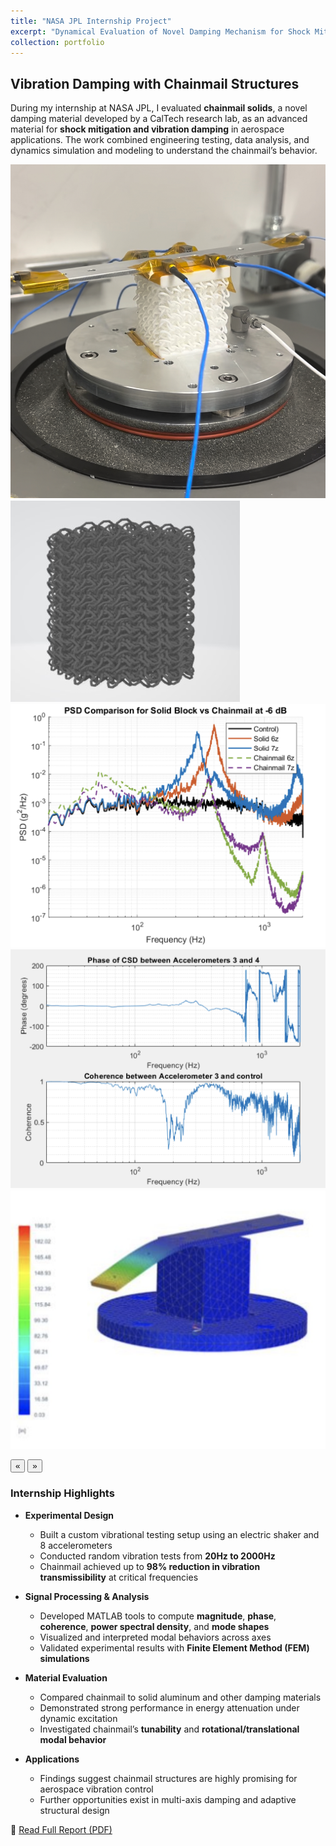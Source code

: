 ```yaml
---
title: "NASA JPL Internship Project"
excerpt: "Dynamical Evaluation of Novel Damping Mechanism for Shock Mitigation in Aerospace Applications"
collection: portfolio
---
```


## Vibration Damping with Chainmail Structures  

During my internship at NASA JPL, I evaluated **chainmail solids**, a novel damping material developed by a CalTech research lab, as an advanced material for **shock mitigation and vibration damping** in aerospace applications. The work combined engineering testing, data analysis, and dynamics simulation and modeling to understand the chainmail’s behavior.

<div class="glider-contain">
  <div class="glider">
    <img src="/images/chain5.jpg" alt="Rover 2" class="content-image" />
    <img src="/images/chain2.jpg" alt="Rover 2 course" class="content-image" />
    <img src="/images/PSD2.png" alt="Rover wiring" class="content-image" />
    <img src="/images/PSD.png" alt="Rover wiring" class="content-image" />
    <img src="/images/FEM.png" alt="Rover wiring" class="content-image" />
  </div>

  <button aria-label="Previous" class="glider-prev">«</button>
  <button aria-label="Next" class="glider-next">»</button>
  <div role="tablist" class="dots"></div>
</div>

### Internship Highlights

- **Experimental Design**
  - Built a custom vibrational testing setup using an electric shaker and 8 accelerometers  
  - Conducted random vibration tests from **20Hz to 2000Hz**  
  - Chainmail achieved up to **98% reduction in vibration transmissibility** at critical frequencies

- **Signal Processing & Analysis**
  - Developed MATLAB tools to compute **magnitude**, **phase**, **coherence**, **power spectral density**, and **mode shapes**  
  - Visualized and interpreted modal behaviors across axes  
  - Validated experimental results with **Finite Element Method (FEM) simulations**

- **Material Evaluation**
  - Compared chainmail to solid aluminum and other damping materials  
  - Demonstrated strong performance in energy attenuation under dynamic excitation  
  - Investigated chainmail’s **tunability** and **rotational/translational modal behavior**

- **Applications**
  - Findings suggest chainmail structures are highly promising for aerospace vibration control  
  - Further opportunities exist in multi-axis damping and adaptive structural design

📄 [Read Full Report (PDF)](/files/JPLFinalReport.pdf)


<script>
  window.addEventListener('load', function(){
    new Glider(document.querySelector('.glider'), {
      slidesToShow: 1,
      dots: '.dots',
      draggable: true,
      arrows: {
        prev: '.glider-prev',
        next: '.glider-next'
      }
    });
  });
</script>
